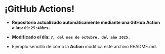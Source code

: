 # ¡GitHub Actions!
* **Repositorio actualizado automáticamente mediante una GitHub Action a las: `09:25:40hrs.`**
* **Modificado el día: `7, del mes de octubre, del año 2025.`**

* Ejemplo sencillo de cómo la **Action** modifica este archivo README.md.
